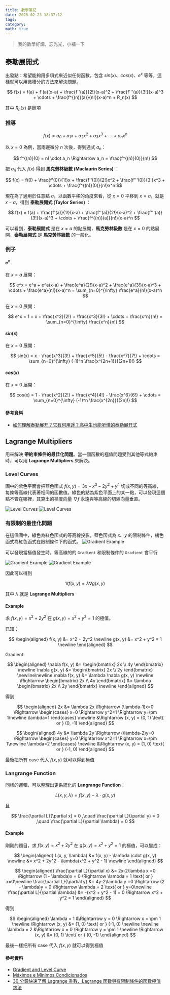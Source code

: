 ```yaml
---
title: 數學筆記
date: 2025-02-23 18:37:12
tags:
category:
math: true
---
```


> 我的數學好爛，忘光光，小補一下

## 泰勒展開式

出發點：希望能夠用多項式來近似任何函數，包含 $sin(x)$、$cos(x)$、$e^x$ 等等，這樣就可以用微積分的方法來解決問題。

$$
f(x) = f(a) + f'(a)(x-a) + \frac{f''(a)}{2!}(x-a)^2 + \frac{f'''(a)}{3!}(x-a)^3 + \cdots + \frac{f^{(n)}(a)}{n!}(x-a)^n + R_n(x)
$$

其中 $R_n(x)$ 是餘項

### 推導

$$
f(x) = a_0 + a_1x + a_2x^2 + a_3x^3 + \cdots + a_nx^n
$$

以 $x = 0$ 為例，當兩邊微分 $n$ 次後，得到通式 $a_n$：

$$
f^{(n)}(0) = n! \cdot a_n \Rightarrow a_n = \frac{f^{(n)}(0)}{n!}
$$

把 $a_n$ 代入 $f(x)$ 得到 **馬克勞林級數 (Maclaurin Series)** ：

$$
f(x) = f(0) + \frac{f'(0)}{1!}x + \frac{f''(0)}{2!}x^2 + \frac{f'''(0)}{3!}x^3 + \cdots + \frac{f^{(n)}(0)}{n!}x^n
$$

現在為了適用於任意點 $a$，以函數平移的角度來看，從 $x = 0$ 平移到 $x = a$，就是 $x - a$，得到 **泰勒展開式 (Taylor Series)** ：

$$
f(x) = f(a) + \frac{f'(a)}{1!}(x-a) + \frac{f''(a)}{2!}(x-a)^2 + \frac{f'''(a)}{3!}(x-a)^3 + \cdots + \frac{f^{(n)}(a)}{n!}(x-a)^n
$$

可以看到，**泰勒展開式** 是在 $x = a$ 的點展開，**馬克勞林級數** 是在 $x = 0$ 的點展開，**泰勒展開式** 是 **馬克勞林級數** 的一般化。

### 例子

#### $e^x$

在 $x = a$ 展開：

$$
e^x = e^a + e^a(x-a) + \frac{e^a}{2!}(x-a)^2 + \frac{e^a}{3!}(x-a)^3 + \cdots + \frac{e^a}{n!}(x-a)^n = \sum_{n=0}^{\infty} \frac{e^a}{n!}(x-a)^n
$$

在 $x = 0$ 展開：

$$
e^x = 1 + x + \frac{x^2}{2!} + \frac{x^3}{3!} + \cdots + \frac{x^n}{n!} = \sum_{n=0}^{\infty} \frac{x^n}{n!}
$$

#### $sin(x)$

在 $x = 0$ 展開：

$$
sin(x) = x - \frac{x^3}{3!} + \frac{x^5}{5!} - \frac{x^7}{7!} + \cdots = \sum_{n=0}^{\infty} (-1)^n \frac{x^{2n+1}}{(2n+1)!}
$$

#### $cos(x)$

在 $x = 0$ 展開：

$$
cos(x) = 1 - \frac{x^2}{2!} + \frac{x^4}{4!} - \frac{x^6}{6!} + \cdots = \sum_{n=0}^{\infty} (-1)^n \frac{x^{2n}}{(2n)!}
$$

#### 參考資料

- [如何理解泰勒展开？它有何用途？高中生也能听懂的泰勒展开式](https://www.youtube.com/watch?v=ViRvw2Hfto4)

## Lagrange Multipliers

用來解決 **帶約束條件的最佳化問題**。當一個函數的極值問題受到其他等式約束時，可以用 **Lagrange Multipliers** 來解決。

### Level Curves

圖中的紫色平面會把藍色函式 $f(x, y) = 3x - x^3 -2y^2 + y^4$ 切成不同的等高線，每條等高線代表著相同的函數值。綠色的點為紫色平面上的某一點，可以發現這個點不管在哪裡，其算出的梯度向量 $\nabla f$ 永遠與等高線的切線向量垂直。

![Level Curves](../images/math/LevelCurves-1.png)
![Level Curves](../images/math/LevelCurves-2.png)

### 有限制的最佳化問題

在這個圖中，綠色為紅色函式的等高線投影，藍色函式為 $x$、$y$ 的限制條件，橘色函式為紅色函式在限制條件下的函式。
![Gradient Example](../images/math/Gradient-0.png)

可以發現當極值發生時，等高線的的 `Gradient` 和限制條件的 `Gradient` 會平行

![Gradient Example](../images/math/Gradient-1.png)
![Gradient Example](../images/math/Gradient-2.png)

因此可以得到

$$
\nabla f(x, y) = \lambda \nabla g(x, y)
$$

其中 $\lambda$ 就是 **Lagrange Multipliers**

#### Example

求 $f(x, y) = x^2 + 2y^2$ 在 $g(x, y) = x^2 + y^2 = 1$ 的極值。

已知：

$$
\begin{aligned}
f(x, y) &= x^2 + 2y^2 \newline
g(x, y) &= x^2 + y^2 = 1 \newline
\end{aligned}
$$

Gradient:

$$
\begin{aligned}
\nabla f(x, y) &= \begin{bmatrix} 2x \\ 4y \end{bmatrix} \newline
\nabla g(x, y) &= \begin{bmatrix} 2x \\ 2y \end{bmatrix} \newline\newline
\nabla f(x, y) &= \lambda \nabla g(x, y) \newline
\Rightarrow \begin{bmatrix} 2x \\ 4y \end{bmatrix} &= \lambda \begin{bmatrix} 2x \\ 2y \end{bmatrix} \newline
\end{aligned}
$$

得到

$$
\begin{aligned}
2x &= \lambda 2x \Rightarrow (\lambda-1)x=0 \Rightarrow \begin{cases} x=0 \Rightarrow y^2=1 \Rightarrow y=\pm 1\newline \lambda=1 \end{cases} \newline
&\Rightarrow  (x, y) = (0, 1) \text{ or } (0, -1)
\end{aligned}
$$

$$
\begin{aligned}
4y &= \lambda 2y \Rightarrow (\lambda-2)y=0 \Rightarrow \begin{cases} y=0 \Rightarrow x^2=1 \Rightarrow x=\pm 1\newline \lambda=2 \end{cases} \newline
&\Rightarrow  (x, y) = (1, 0) \text{ or } (-1, 0)
\end{aligned}
$$

最後把所有 case 代入 $f(x, y)$ 就可以得到極值

### Langrange Function

同樣的邏輯，可以整理出更系統化的 **Langrange Function**：

$$
L(x, y, \lambda) = f(x, y) - \lambda \cdot g(x, y)
$$

且

$$
\frac{\partial L}{\partial x} = 0 ,\quad
\frac{\partial L}{\partial y} = 0 ,\quad
\frac{\partial L}{\partial \lambda} = 0
$$

#### Example

剛剛的題目，求 $f(x, y) = x^2 + 2y^2$ 在 $g(x, y) = x^2 + y^2 = 1$ 的極值，可以變成：

$$
\begin{aligned}
L(x, y, \lambda) &= f(x, y) - \lambda \cdot g(x, y) \newline
&= x^2 + 2y^2 - \lambda(x^2 + y^2 - 1) \newline
\end{aligned}
$$

$$
\begin{aligned}
\frac{\partial L}{\partial x} &= 2x-2\lambda x =0 \Rightarrow (1 - \lambda)x = 0 \Rightarrow \lambda = 1 \text{ or } x=0\newline
\frac{\partial L}{\partial y} &= 4y-2\lambda y =0 \Rightarrow (2 - \lambda)y = 0 \Rightarrow \lambda = 2 \text{ or } y=0\newline
\frac{\partial L}{\partial \lambda} &= -(x^2 + y^2 - 1) = 0 \Rightarrow x^2 + y^2 = 1
\end{aligned}
$$

得到

$$
\begin{aligned}
\lambda = 1 &\Rightarrow y = 0 \Rightarrow x = \pm 1 \newline
\Rightarrow (x, y) &= (1, 0) \text{ or } (-1, 0) \newline \newline
\lambda = 2 &\Rightarrow x = 0 \Rightarrow y = \pm 1 \newline
\Rightarrow (x, y) &= (0, 1) \text{ or } (0, -1)
\end{aligned}
$$

最後一樣把所有 case 代入 $f(x, y)$ 就可以得到極值

#### 參考資料

- [Gradient and Level Curve](https://www.geogebra.org/m/RGZNtfu3)
- [Máximos e Mínimos Condicionados](https://www.geogebra.org/m/cqmCmg7V)
- [30 分鐘快速了解 Lagrange 乘數、Lagrange 函數與有限制條件的函數極值求法](https://www.youtube.com/watch?v=fYe0tU1Yimo)
